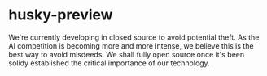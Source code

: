 # husky-preview

We're currently developing in closed source to avoid potential theft. As the AI competition is becoming more and more intense, we believe this is the best way to avoid misdeeds. We shall fully open source once it's been solidy established the critical importance of our technology.
